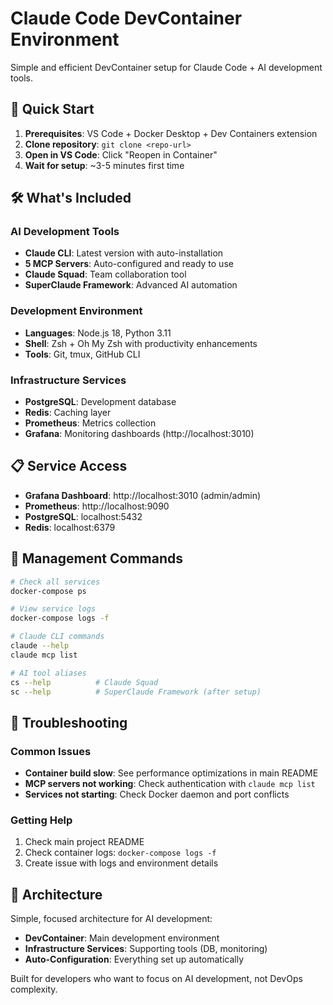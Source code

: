 # Claude Code DevContainer Environment

Simple and efficient DevContainer setup for Claude Code + AI development tools.

## 🚀 Quick Start

1. **Prerequisites**: VS Code + Docker Desktop + Dev Containers extension
2. **Clone repository**: `git clone <repo-url>`
3. **Open in VS Code**: Click "Reopen in Container"
4. **Wait for setup**: ~3-5 minutes first time

## 🛠️ What's Included

### AI Development Tools
- **Claude CLI**: Latest version with auto-installation
- **5 MCP Servers**: Auto-configured and ready to use
- **Claude Squad**: Team collaboration tool
- **SuperClaude Framework**: Advanced AI automation

### Development Environment
- **Languages**: Node.js 18, Python 3.11
- **Shell**: Zsh + Oh My Zsh with productivity enhancements
- **Tools**: Git, tmux, GitHub CLI

### Infrastructure Services
- **PostgreSQL**: Development database
- **Redis**: Caching layer
- **Prometheus**: Metrics collection
- **Grafana**: Monitoring dashboards (http://localhost:3010)

## 📋 Service Access

- **Grafana Dashboard**: http://localhost:3010 (admin/admin)
- **Prometheus**: http://localhost:9090
- **PostgreSQL**: localhost:5432
- **Redis**: localhost:6379

## 🔧 Management Commands

```bash
# Check all services
docker-compose ps

# View service logs
docker-compose logs -f

# Claude CLI commands
claude --help
claude mcp list

# AI tool aliases
cs --help          # Claude Squad
sc --help          # SuperClaude Framework (after setup)
```

## 🐛 Troubleshooting

### Common Issues
- **Container build slow**: See performance optimizations in main README
- **MCP servers not working**: Check authentication with `claude mcp list`
- **Services not starting**: Check Docker daemon and port conflicts

### Getting Help
1. Check main project README
2. Check container logs: `docker-compose logs -f`
3. Create issue with logs and environment details

## 📄 Architecture

Simple, focused architecture for AI development:
- **DevContainer**: Main development environment
- **Infrastructure Services**: Supporting tools (DB, monitoring)
- **Auto-Configuration**: Everything set up automatically

Built for developers who want to focus on AI development, not DevOps complexity.
